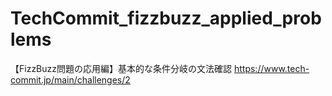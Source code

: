# TechCommit_fizzbuzz_applied_problems
【FizzBuzz問題の応用編】基本的な条件分岐の文法確認 https://www.tech-commit.jp/main/challenges/2
